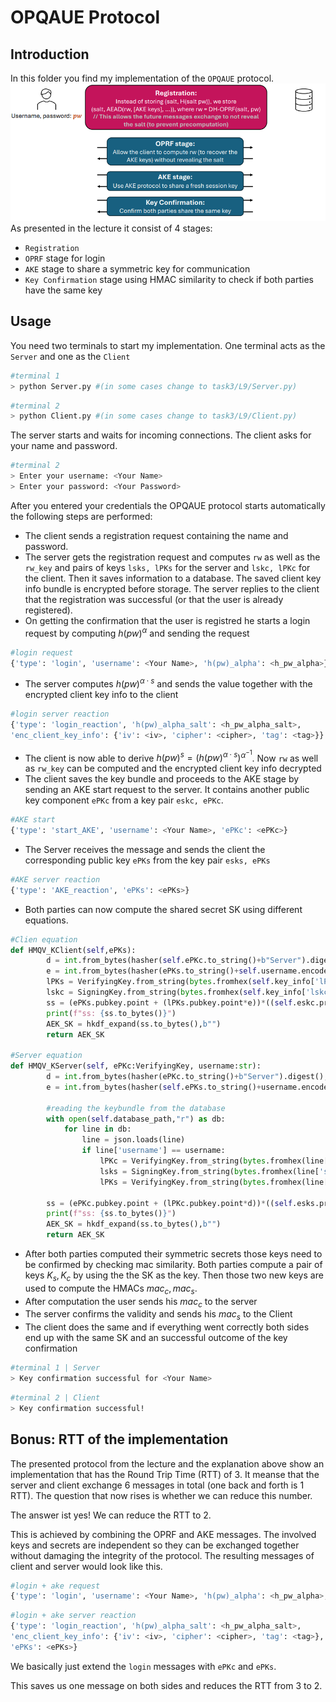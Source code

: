 # OPQAUE Protocol

## Introduction

In this folder you find my implementation of the `OPQAUE` protocol. 
![alt text](imgs/image.png)
As presented in the lecture it consist of 4 stages:

- `Registration`
- `OPRF` stage for login
- `AKE` stage to share a symmetric key for communication
- `Key Confirmation` stage using HMAC similarity to check if both parties have the same key

## Usage

You need two terminals to start my implementation. One terminal acts as the `Server` and one as the `Client`

```sh
#terminal 1
> python Server.py #(in some cases change to task3/L9/Server.py)
```

```sh
#terminal 2
> python Client.py #(in some cases change to task3/L9/Client.py)
```

The server starts and waits for incoming connections. The client asks for your name and password.

```sh
#terminal 2
> Enter your username: <Your Name>
> Enter your password: <Your Password>
```

After you entered your credentials the OPQAUE protocol starts automatically the following steps are performed:

- The client sends a registration request containing the name and password.
- The server gets the registration request and computes `rw` as well as the `rw_key` and pairs of keys `lsks, lPKs` for the server and `lskc, lPKc` for the client. Then it saves information to a database. The saved client key info bundle is encrypted before storage. The server replies to the client that the registration was successful (or that the user is already registered).
- On getting the confirmation that the user is registred he starts a login request by computing $h(pw)^\alpha$ and sending the request

```python
#login request
{'type': 'login', 'username': <Your Name>, 'h(pw)_alpha': <h_pw_alpha>}
```

- The server computes $h(pw)^{\alpha\cdot s}$ and sends the value together with the encrypted client key info to the client

```python
#login server reaction
{'type': 'login_reaction', 'h(pw)_alpha_salt': <h_pw_alpha_salt>, 
'enc_client_key_info': {'iv': <iv>, 'cipher': <cipher>, 'tag': <tag>}}
```

- The client is now able to derive $h(pw)^s = (h(pw)^{\alpha\cdot s})^{\alpha^{-1}}$. Now `rw` as well as `rw_key` can be computed and the encrypted client key info decrypted
- The client saves the key bundle and proceeds to the AKE stage by sending an AKE start request to the server. It contains another public key component `ePKc` from a key pair `eskc, ePKc`.

```python
#AKE start
{'type': 'start_AKE', 'username': <Your Name>, 'ePKc': <ePKc>}

```

- The Server receives the message and sends the client the corresponding public key `ePKs` from the key pair `esks, ePKs`

```python
#AKE server reaction
{'type': 'AKE_reaction', 'ePKs': <ePKs>}
```

- Both parties can now compute the shared secret SK using different equations.
```python
#Clien equation
def HMQV_KClient(self,ePKs):
        d = int.from_bytes(hasher(self.ePKc.to_string()+b"Server").digest(),"big") % utils.n
        e = int.from_bytes(hasher(ePKs.to_string()+self.username.encode()).digest(),"big") % utils.n
        lPKs = VerifyingKey.from_string(bytes.fromhex(self.key_info['lPKs']),curve=CURVE)
        lskc = SigningKey.from_string(bytes.fromhex(self.key_info['lskc']),curve=CURVE)
        ss = (ePKs.pubkey.point + (lPKs.pubkey.point*e))*((self.eskc.privkey.secret_multiplier+d*lskc.privkey.secret_multiplier)% utils.n)
        print(f"ss: {ss.to_bytes()}")
        AEK_SK = hkdf_expand(ss.to_bytes(),b"")
        return AEK_SK

#Server equation
def HMQV_KServer(self, ePKc:VerifyingKey, username:str):
        d = int.from_bytes(hasher(ePKc.to_string()+b"Server").digest(),'big')% utils.n
        e = int.from_bytes(hasher(self.ePKs.to_string()+username.encode()).digest(),'big')% utils.n

        #reading the keybundle from the database 
        with open(self.database_path,"r") as db:
            for line in db:
                line = json.loads(line)
                if line['username'] == username:
                    lPKc = VerifyingKey.from_string(bytes.fromhex(line['server_key_info']['lPKc']),curve=CURVE)
                    lsks = SigningKey.from_string(bytes.fromhex(line['server_key_info']['lsks']),curve=CURVE)
                    lPKs = VerifyingKey.from_string(bytes.fromhex(line['server_key_info']['lPKs']),curve=CURVE)
        
        ss = (ePKc.pubkey.point + (lPKc.pubkey.point*d))*((self.esks.privkey.secret_multiplier+e*lsks.privkey.secret_multiplier)% utils.n)
        print(f"ss: {ss.to_bytes()}")
        AEK_SK = hkdf_expand(ss.to_bytes(),b"")
        return AEK_SK
```

- After both parties computed their symmetric secrets those keys need to be confirmed by checking mac similarity. Both parties compute a pair of keys $K_s, K_c$ by using the the SK as the key. Then those two new keys are used to compute the HMACs $mac_c, mac_s$.
- After computation the user sends his $mac_c$ to the server
- The server confirms the validity and sends his $mac_s$ to the Client
- The client does the same and if everything went correctly both sides end up with the same SK and an successful outcome of the key confirmation

```sh
#terminal 1 | Server
> Key confirmation successful for <Your Name>
```

```sh
#terminal 2 | Client
> Key confirmation successful!
```

## Bonus: RTT of the implementation 
The presented protocol from the lecture and the explanation above show an implementation that has the Round Trip Time (RTT) of 3. It meanse that the server and client exchange 6 messages in total (one back and forth is 1 RTT). The question that now rises is whether we can reduce this number.

The answer ist yes! We can reduce the RTT to 2. 

This is achieved by combining the OPRF and AKE messages. The involved keys and secrets are independent so they can be exchanged together without damaging the integrity of the protocol. The resulting messages of client and server would look like this. 

```python
#login + ake request
{'type': 'login', 'username': <Your Name>, 'h(pw)_alpha': <h_pw_alpha>, 'ePKc': <ePKc>}
```

```python
#login + ake server reaction
{'type': 'login_reaction', 'h(pw)_alpha_salt': <h_pw_alpha_salt>, 
'enc_client_key_info': {'iv': <iv>, 'cipher': <cipher>, 'tag': <tag>},
'ePKs': <ePKs>}
```

We basically just extend the `login` messages with `ePKc` and `ePKs`.

This saves us one message on both sides and reduces the RTT from 3 to 2.